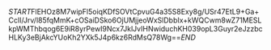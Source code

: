 $START$FlEHOz8M7wipFl5oiqKDfSOVtCpvuG4a35S8Exy8g/USr47EtL9+Ga+CcIl/Jrv/l85fqMmK+cOSaiDSko6OjUMjjeoWxSlDbbIx+kWQCwm8wZ71MESLkpWMThbqog6E9iR8yrPewI9Ncx7JklJvIHNwiduchKH039opL3Guyr2eJzzbcHLKy3eBjAkcYUoKh2YXk5J4p6kz6RdMsQ78Wg==$END$